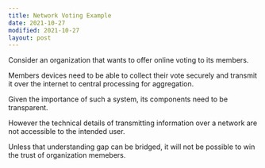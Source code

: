 ```yaml
---
title: Network Voting Example
date: 2021-10-27
modified: 2021-10-27
layout: post
---
```


Consider an organization that wants to offer online voting to its members.

Members devices need to be able to collect their vote securely and transmit it over the internet to central processing for aggregation.

Given the importance of such a system, its components need to be transparent.

However the technical details of transmitting information over a network are not accessible to the intended user.

Unless that understanding gap can be bridged, it will not be possible to win the trust of organization memebers.